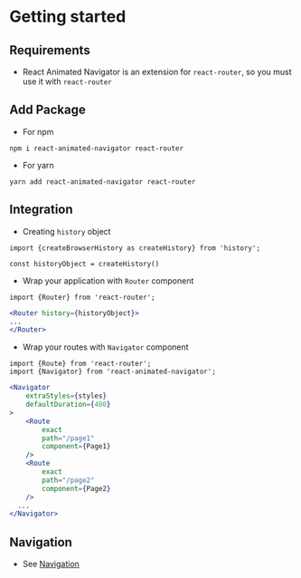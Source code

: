 # Getting started

## Requirements
* React Animated Navigator is an extension for `react-router`, so you must use it with `react-router`

## Add Package

* For npm
```
npm i react-animated-navigator react-router
```

* For yarn
```
yarn add react-animated-navigator react-router
```

## Integration

* Creating `history` object
```
import {createBrowserHistory as createHistory} from 'history';
```
```
const historyObject = createHistory()
```

* Wrap your application with `Router` component
```
import {Router} from 'react-router';
```
```jsx
<Router history={historyObject}>
...
</Router>
```

* Wrap your routes with `Navigator` component
```
import {Route} from 'react-router';
import {Navigator} from 'react-animated-navigator';
```
```jsx
<Navigator
	extraStyles={styles}	
	defaultDuration={400}
>
	<Route
		exact
		path="/page1"
		component={Page1}
	/>
	<Route
		exact
		path="/page2"
		component={Page2}
	/>
  ...
</Navigator>
```

## Navigation

- See [Navigation][1]

  [1]: /samples/0-navigation